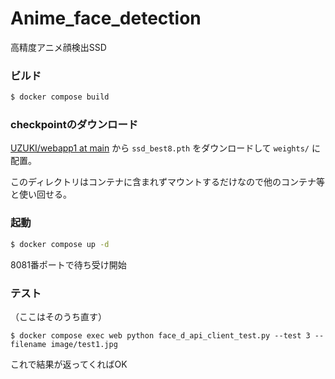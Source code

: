 # Anime_face_detection
高精度アニメ顔検出SSD

### ビルド
```sh
$ docker compose build
```

### checkpointのダウンロード
[UZUKI/webapp1 at main](https://huggingface.co/UZUKI/anime-face-detection/tree/main) から `ssd_best8.pth` をダウンロードして `weights/` に配置。

このディレクトリはコンテナに含まれずマウントするだけなので他のコンテナ等と使い回せる。

### 起動
```sh
$ docker compose up -d
```

8081番ポートで待ち受け開始

### テスト
（ここはそのうち直す）

```
$ docker compose exec web python face_d_api_client_test.py --test 3 --filename image/test1.jpg
```

これで結果が返ってくればOK
